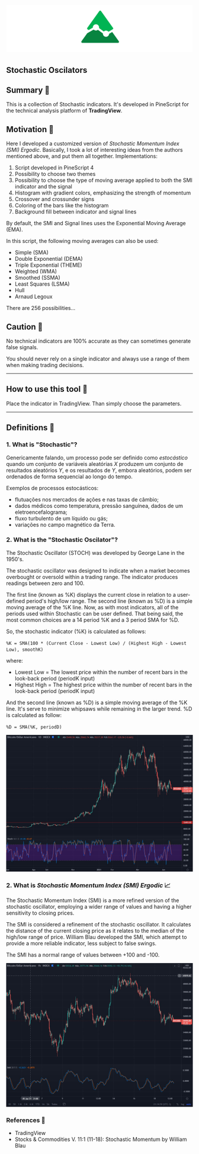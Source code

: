 # ![logo](images/Pine.png "Pine")

## Stochastic Oscilators

## Summary 💊

This is a collection of Stochastic indicators.
It's developed in PineScript for the technical analysis platform of **TradingView**.

## Motivation 💊

Here I developed a customized version of *Stochastic Momentum Index (SMI) Ergodic*.
Basically, I took a lot of interesting ideas from the authors mentioned above, and put them all together.
Implementations:
  
1. Script developed in PineScript 4
2. Possibility to choose two themes
3. Possibility to choose the type of moving average applied to both the SMI indicator and the signal
4. Histogram with gradient colors, emphasizing the strength of momentum
5. Crossover and crossunder signs
6. Coloring of the bars like the histogram
7. Background fill between indicator and signal lines

By default, the SMI and Signal lines uses the Exponential Moving Average (EMA).

In this script, the following moving averages can also be used:

- Simple (SMA)
- Double Exponential (DEMA)
- Triple Exponential (THEME)
- Weighted (WMA)
- Smoothed (SSMA)
- Least Squares (LSMA)
- Hull
- Arnaud Legoux

There are 256 possibilities...

## Caution 💊

No technical indicators are 100% accurate as they can sometimes generate false signals.

You should never rely on a single indicator and always use a range of them when making trading decisions.

---

## How to use this tool 💊

Place the indicator in TradingView. Than simply choose the parameters.

---

## Definitions 💊

### 1. What is "Stochastic"?

Genericamente falando, um processo pode ser definido como *estocástico* quando um conjunto de variáveis aleatórias *X* produzem um conjunto de resultados aleatórios *Y*, e os resultados de *Y*, embora aleatórios, podem ser ordenados de forma sequencial ao longo do tempo.

Exemplos de processos estocásticos:

- flutuações nos mercados de ações e nas taxas de câmbio;
- dados médicos como temperatura, pressão sanguínea, dados de um eletroencefalograma;
- fluxo turbulento de um líquido ou gás;
- variações no campo magnético da Terra.

### 2. What is the "Stochastic Oscilator"?

The Stochastic Oscillator (STOCH) was developed by George Lane in the 1950's.

The stochastic oscillator was designed to indicate when a market becomes overbought or oversold within a trading range.
The indicator produces readings between zero and 100.

The first line (known as %K) displays the current close in relation to a user-defined period's high/low range.
The second line (known as %D) is a simple moving average of the %K line.
Now, as with most indicators, all of the periods used within Stochastic can be user defined.
That being said, the most common choices are a 14 period %K and a 3 period SMA for %D.

So, the stochastic indicator (%K) is calculated as follows:

`%K = SMA(100 * (Current Close - Lowest Low) / (Highest High - Lowest Low), smoothK)`

where:

- Lowest Low = The lowest price within the number of recent bars in the look-back period (periodK input)
- Highest High = The highest price within the number of recent bars in the look-back period (periodK input)

And the second line (known as %D) is a simple moving average of the %K line.
It's serve to minimize whipsaws while remaining in the larger trend.
%D is calculated as follow:

`%D = SMA(%K, periodD)`

![- %D is a smoothed average of %K,](images/Stochast%20-%20Example.jpg)

### 2. What is *Stochastic Momentum Index (SMI) Ergodic* 📈

The Stochastic Momentum Index (SMI) is a more refined version of the stochastic oscillator, employing a wider range of values and having a higher sensitivity to closing prices.

The SMI is considered a refinement of the stochastic oscillator. It calculates the distance of the current closing price as it relates to the median of the high/low range of price. William Blau developed the SMI, which attempt to provide a more reliable indicator, less subject to false swings.

The SMI has a normal range of values between +100 and -100.

![- %D is a smoothed average of %K,](images/Stochast%20Momentum%20Index%20-%20Example.jpg)

### References 💊

- TradingView
- Stocks & Commodities V. 11:1 (11-18): Stochastic Momentum by William Blau
